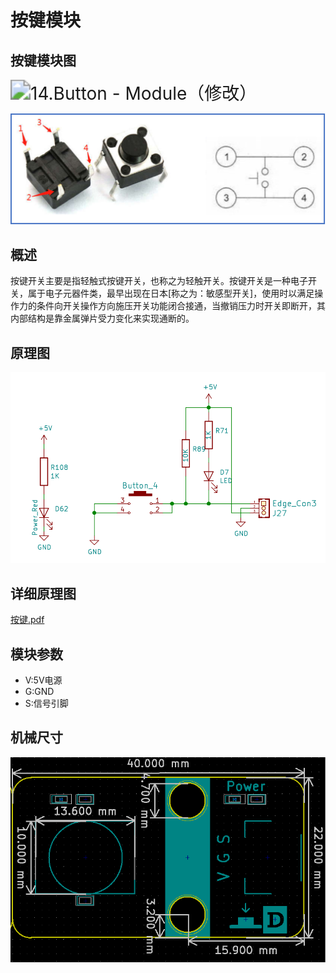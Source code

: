 # 按键模块

## 按键模块图

<img src="I:\GIT_kallen\github\emakefun-docs\docs\sensors\base_model\button\14.Button - Module（修改）.svg" alt="14.Button - Module（修改）" style="zoom:200%;" />

![图片1](button/图片1.png)

##  概述

​        按键开关主要是指轻触式按键开关，也称之为轻触开关。按键开关是一种电子开关，属于电子元器件类，最早出现在日本[称之为：敏感型开关]，使用时以满足操作力的条件向开关操作方向施压开关功能闭合接通，当撤销压力时开关即断开，其内部结构是靠金属弹片受力变化来实现通断的。

## 原理图

![tu3](button/tu3.png)

## 详细原理图

 [按键.pdf](button/按键.pdf) 

## 模块参数

* V:5V电源
* G:GND
* S:信号引脚

## 机械尺寸



![tu2](button/tu2.png)



